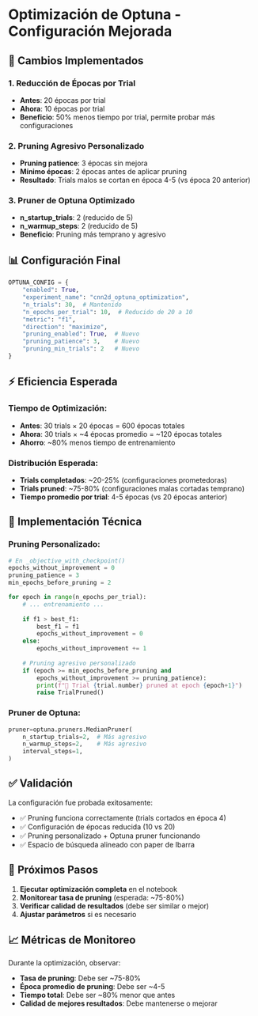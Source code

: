 # Optimización de Optuna - Configuración Mejorada

## 🎯 **Cambios Implementados**

### 1. **Reducción de Épocas por Trial**
- **Antes**: 20 épocas por trial
- **Ahora**: 10 épocas por trial
- **Beneficio**: 50% menos tiempo por trial, permite probar más configuraciones

### 2. **Pruning Agresivo Personalizado**
- **Pruning patience**: 3 épocas sin mejora
- **Mínimo épocas**: 2 épocas antes de aplicar pruning
- **Resultado**: Trials malos se cortan en época 4-5 (vs época 20 anterior)

### 3. **Pruner de Optuna Optimizado**
- **n_startup_trials**: 2 (reducido de 5)
- **n_warmup_steps**: 2 (reducido de 5)
- **Beneficio**: Pruning más temprano y agresivo

## 📊 **Configuración Final**

```python
OPTUNA_CONFIG = {
    "enabled": True,
    "experiment_name": "cnn2d_optuna_optimization",
    "n_trials": 30,  # Mantenido
    "n_epochs_per_trial": 10,  # Reducido de 20 a 10
    "metric": "f1",
    "direction": "maximize",
    "pruning_enabled": True,  # Nuevo
    "pruning_patience": 3,    # Nuevo
    "pruning_min_trials": 2   # Nuevo
}
```

## ⚡ **Eficiencia Esperada**

### Tiempo de Optimización:
- **Antes**: 30 trials × 20 épocas = 600 épocas totales
- **Ahora**: 30 trials × ~4 épocas promedio = ~120 épocas totales
- **Ahorro**: ~80% menos tiempo de entrenamiento

### Distribución Esperada:
- **Trials completados**: ~20-25% (configuraciones prometedoras)
- **Trials pruned**: ~75-80% (configuraciones malas cortadas temprano)
- **Tiempo promedio por trial**: 4-5 épocas (vs 20 épocas anterior)

## 🔧 **Implementación Técnica**

### Pruning Personalizado:
```python
# En _objective_with_checkpoint()
epochs_without_improvement = 0
pruning_patience = 3
min_epochs_before_pruning = 2

for epoch in range(n_epochs_per_trial):
    # ... entrenamiento ...
    
    if f1 > best_f1:
        best_f1 = f1
        epochs_without_improvement = 0
    else:
        epochs_without_improvement += 1
    
    # Pruning agresivo personalizado
    if (epoch >= min_epochs_before_pruning and 
        epochs_without_improvement >= pruning_patience):
        print(f"🛑 Trial {trial.number} pruned at epoch {epoch+1}")
        raise TrialPruned()
```

### Pruner de Optuna:
```python
pruner=optuna.pruners.MedianPruner(
    n_startup_trials=2,  # Más agresivo
    n_warmup_steps=2,    # Más agresivo
    interval_steps=1,
)
```

## ✅ **Validación**

La configuración fue probada exitosamente:
- ✅ Pruning funciona correctamente (trials cortados en época 4)
- ✅ Configuración de épocas reducida (10 vs 20)
- ✅ Pruning personalizado + Optuna pruner funcionando
- ✅ Espacio de búsqueda alineado con paper de Ibarra

## 🚀 **Próximos Pasos**

1. **Ejecutar optimización completa** en el notebook
2. **Monitorear tasa de pruning** (esperada: ~75-80%)
3. **Verificar calidad de resultados** (debe ser similar o mejor)
4. **Ajustar parámetros** si es necesario

## 📈 **Métricas de Monitoreo**

Durante la optimización, observar:
- **Tasa de pruning**: Debe ser ~75-80%
- **Época promedio de pruning**: Debe ser ~4-5
- **Tiempo total**: Debe ser ~80% menor que antes
- **Calidad de mejores resultados**: Debe mantenerse o mejorar
